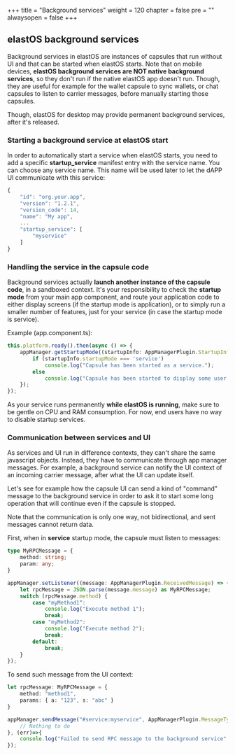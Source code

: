 +++
title = "Background services"
weight = 120
chapter = false
pre = ""
alwaysopen = false
+++

## elastOS background services

Background services in elastOS are instances of capsules that run without UI and that can be started when elastOS starts. Note that on mobile devices, **elastOS background services are NOT native background services**, so they don't run if the native elastOS app doesn't run. Though, they are useful for example for the wallet capsule to sync wallets, or chat capsules to listen to carrier messages, before manually starting those capsules.

Though, elastOS for desktop may provide permanent background services, after it's released.

### Starting a background service at elastOS start

In order to automatically start a service when elastOS starts, you need to add a specific **startup_service** manifest entry with the service name. You can choose any service name. This name will be used later to let the dAPP UI communicate with this service: 

```js
{
    "id": "org.your.app",
    "version": "1.2.1",
    "version_code": 14,
    "name": "My app",
    ...
    "startup_service": [
        "myservice"
    ]
}
```

### Handling the service in the capsule code

Background services actually **launch another instance of the capsule code**, in a sandboxed context. It's your responsibility to check the **startup mode** from your main app component, and route your application code to either display screens (if the startup mode is application), or to simply run a smaller number of features, just for your service (in case the startup mode is service).

Example (app.component.ts):

```typescript
this.platform.ready().then(async () => {
    appManager.getStartupMode((startupInfo: AppManagerPlugin.StartupInfo) => {
        if (startupInfo.startupMode === 'service')
            console.log("Capsule has been started as a service.");
        else
            console.log("Capsule has been started to display some user interface.");
    });
});
```

As your service runs permanently **while elastOS is running**, make sure to be gentle on CPU and RAM consumption. For now, end users have no way to disable startup services.

### Communication between services and UI

As services and UI run in difference contexts, they can't share the same javascript objects. Instead, they have to communicate through app manager messages. For example, a background service can notify the UI context of an incoming carrier message, after what the UI can update itself.

Let's see for example how the capsule UI can send a kind of "command" message to the background service in order to ask it to start some long operation that will continue even if the capsule is stopped.

Note that the communication is only one way, not bidirectional, and sent messages cannot return data.

First, when in **service** startup mode, the capsule must listen to messages:

```typescript
type MyRPCMessage = {
    method: string;
    param: any;
}

appManager.setListener((message: AppManagerPlugin.ReceivedMessage) => {
    let rpcMessage = JSON.parse(message.message) as MyRPCMessage;
    switch (rpcMessage.method) {
        case "myMethod1“:
            console.log("Execute method 1");
            break;
        case "myMethod2":
            console.log("Execute method 2");
            break;
        default:
            break;
    }
});
```

To send such message from the UI context:

```typescript
let rpcMessage: MyRPCMessage = {
    method: "method1",
    params: { a: "123", s: "abc" }
}

appManager.sendMessage("#service:myservice", AppManagerPlugin.MessageType.INTERNAL, JSON.stringify(rpcMessage), ()=>{
    // Nothing to do
}, (err)=>{
    console.log("Failed to send RPC message to the background service", err);
});
```
